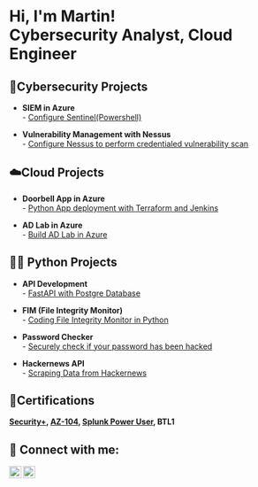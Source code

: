 # Hi, I'm Martin! <br/> Cybersecurity Analyst, Cloud Engineer

## :closed_lock_with_key:Cybersecurity Projects

- __SIEM in Azure__<br/>      - [Configure Sentinel(Powershell)](https://github.com/cloudyridercom/Azure-Sentinel)
  
- __Vulnerability Management with Nessus__<br/>    - [Configure Nessus to perform credentialed vulnerability scan](https://github.com/cloudyridercom/Nessus-Scan) 

## :cloud:Cloud Projects

- __Doorbell App in Azure__<br/>    - [Python App deployment with Terraform and Jenkins](https://github.com/cloudyridercom/Doorbell) 

- __AD Lab in Azure__<br/>  - [Build AD Lab in Azure](https://github.com/cloudyridercom/AD-Lab)

##  👨‍💻 Python Projects

- __API Development__<br/>  - [FastAPI with Postgre Database](https://github.com/cloudyridercom/FastAPI)

- __FIM (File Integrity Monitor)__<br/>  - [Coding File Integrity Monitor in Python](https://github.com/cloudyridercom/FIM)

- __Password Checker__<br/>  - [Securely check if your password has been hacked](https://github.com/cloudyridercom/passwordchecker)

- __Hackernews API__<br/>  - [Scraping Data from Hackernews](https://github.com/cloudyridercom/Hackernews)


## :page_with_curl:Certifications
  __[Security+](https://www.credly.com/badges/e3d71ddb-b555-44d6-b121-2e9bd6bb01d9/public_url), [AZ-104](https://www.credly.com/badges/4182a2a6-fae3-4134-9350-d9ba4e340234/public_url), [Splunk Power User](https://www.credly.com/badges/38dda72f-c282-4237-8a5d-7537ba472b05/public_url), BTL1__


## 🤳 Connect with me:

[<img align="left" alt="MartinStarzyk | Twitter" width="22px" src="https://cdn.jsdelivr.net/npm/simple-icons@v3/icons/twitter.svg" />][twitter]
[<img align="left" alt="MartinStarzyk | LinkedIn" width="22px" src="https://cdn.jsdelivr.net/npm/simple-icons@v3/icons/linkedin.svg" />][linkedin]


[twitter]: https://twitter.com/cloudyridercom
[linkedin]: https://linkedin.com/in/


<!--
**cloudyridercom/cloudyridercom** is a ✨ _special_ ✨ repository because its `README.md` (this file) appears on your GitHub profile.

Here are some ideas to get you started:

- 🔭 I’m currently working on ...
- 🌱 I’m currently learning ...
- 👯 I’m looking to collaborate on ...
- 🤔 I’m looking for help with ...
- 💬 Ask me about ...
- 📫 How to reach me: ...
- 😄 Pronouns: ...
- ⚡ Fun fact: ...
-->
